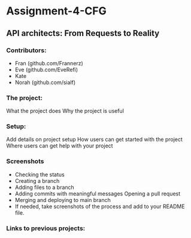 # Assignment-4-CFG
## API architects: From Requests to Reality

### Contributors:
- Fran (github.com/Frannerz)
- Eve (github.com/EveRefi)
- Kate
- Norah (github.com/sialf)

### The project:
What the project does
Why the project is useful


### Setup:
Add details on project setup
How users can get started with the project
Where users can get help with your project

### Screenshots
- Checking the status
- Creating a branch
- Adding files to a branch
- Adding commits with meaningful messages Opening a pull request
- Merging and deploying to main branch
- If needed, take screenshots of the process and add to your README file.


### Links to previous projects:
